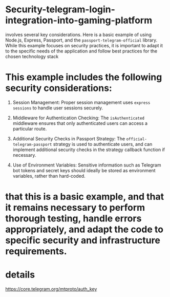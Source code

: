 # Security-telegram-login-integration-into-gaming-platform
 involves several key considerations. Here is a basic example of using Node.js, Express, Passport, and the `passport-telegram-official` library.  While this example focuses on security practices, it is important to adapt it to the specific needs of the application and follow best practices for the chosen technology stack

# This example includes the following security considerations:

1. Session Management:
Proper session management uses `express sessions` to handle user sessions securely.

2. Middleware for Authentication Checking:
The `isAuthenticated` middleware ensures that only authenticated users can access a particular route.

3. Additional Security Checks in Passport Strategy:
The `official-telegram-passport` strategy is used to authenticate users, and can implement additional security checks in the strategy callback function if necessary.

4. Use of Environment Variables:
Sensitive information such as Telegram bot tokens and secret keys should ideally be stored as environment variables, rather than hard-coded.

 # that this is a basic example, and that it remains necessary to perform thorough testing, handle errors appropriately, and adapt the code to specific security and infrastructure requirements.

# details

https://core.telegram.org/mtproto/auth_key
